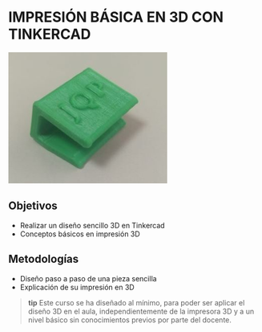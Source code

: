 # IMPRESIÓN BÁSICA EN 3D CON TINKERCAD

![](/assets/resultado.jpg)

## Objetivos

*  Realizar un diseño sencillo 3D en Tinkercad
*  Conceptos básicos en impresión 3D

## Metodologías

* Diseño paso a paso de una pieza sencilla
* Explicación de su impresión en 3D

>**tip**
>Este curso se ha diseñado al mínimo, para poder ser aplicar el diseño 3D en el aula, independientemente de la impresora 3D y a un nivel básico sin conocimientos previos por parte del docente.
